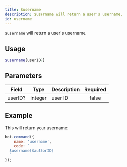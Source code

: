 ```yaml
---
title: $username
description: $username will return a user's username.
id: username
---
```


`$username` will return a user's username.

## Usage

```php
$username[userID?]
```

## Parameters

| Field   | Type    | Description | Required |
|---------|---------|-------------|:--------:|
| userID? | integer | user ID     |  false   |

## Example

This will return your username:

```javascript
bot.command({
    name: 'username',
    code: `
  $username[$authorID]
  `
});
```
